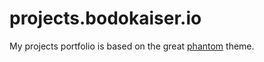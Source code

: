 # projects.bodokaiser.io

My projects portfolio is based on the great [phantom][1] theme.

[1]: https://github.com/jamigibbs/phantom
